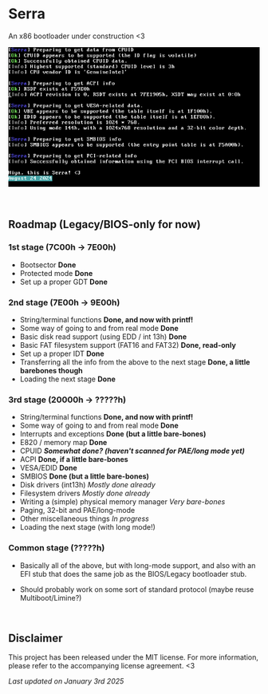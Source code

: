 # Serra
An x86 bootloader under construction <3

![A screenshot of Serra](screenshot.png)

&nbsp;

## Roadmap (Legacy/BIOS-only for now)

### 1st stage (7C00h -> 7E00h)

- Bootsector **Done**
- Protected mode **Done**
- Set up a proper GDT **Done**

### 2nd stage (7E00h -> 9E00h)

- String/terminal functions **Done, and now with printf!**
- Some way of going to and from real mode **Done**
- Basic disk read support (using EDD / int 13h) **Done**
- Basic FAT filesystem support (FAT16 and FAT32) **Done, read-only**
- Set up a proper IDT **Done**
- Transferring all the info from the above to the next stage **Done, a little barebones though**
- Loading the next stage **Done**

### 3rd stage (20000h -> ?????h)

- String/terminal functions **Done, and now with printf!**
- Some way of going to and from real mode **Done**
- Interrupts and exceptions **Done (but a little bare-bones)**
- E820 / memory map **Done**
- CPUID ***Somewhat done? (haven't scanned for PAE/long mode yet)***
- ACPI **Done, if a little bare-bones**
- VESA/EDID **Done**
- SMBIOS **Done (but a little bare-bones)**
- Disk drivers (int13h) *Mostly done already*
- Filesystem drivers *Mostly done already*
- Writing a (simple) physical memory manager *Very bare-bones*
- Paging, 32-bit and PAE/long-mode
- Other miscellaneous things *In progress*
- Loading the next stage (with long mode!)

### Common stage (?????h)

- Basically all of the above, but with long-mode support, and also with an EFI stub that
does the same job as the BIOS/Legacy bootloader stub.

- Should probably work on some sort of standard protocol (maybe reuse Multiboot/Limine?)

&nbsp;

## Disclaimer
This project has been released under the MIT license. For more information, please
refer to the accompanying license agreement. <3

*Last updated on January 3rd 2025*
